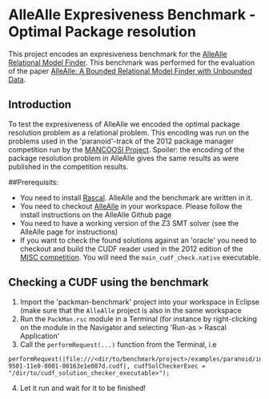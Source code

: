 # AlleAlle Expresiveness Benchmark - Optimal Package resolution

This project encodes an expresiveness benchmark for the [AlleAlle Relational Model Finder](https://github.com/cwi-swat/allealle).
This benchmark was performed for the evaluation of the paper [AlleAlle: A Bounded Relational Model Finder with Unbounded Data](https://homepages.cwi.nl/~jurgenv/papers/onward-2019.pdf). 

## Introduction
To test the expresiveness of AlleAlle we encoded the optimal package resolution problem as a relational problem.
This encoding was run on the problems used in the 'paranoid'-track of the 2012 package manager competition run by the [MANCOOSI Project](https://www.mancoosi.org/). 
Spoiler: the encoding of the package resolution problem in AlleAlle gives the same results as were published in the competition results. 

##Prerequisits:
- You need to install [Rascal](https://rascal-mpl.org). AlleAlle and the benchmark are written in it.
- You need to checkout [AlleAlle](https://github.com/cwi-swat/allealle) in your workspace. Please follow the install instructions on the AlleAlle Github page
- You need to have a working version of the Z3 SMT solver (see the AlleAlle page for instructions)
- If you want to check the found solutions against an 'oracle' you need to checkout and build the CUDF reader used in the 2012 edition of the [MISC competition](https://github.com/zacchiro/cudf). You will need the `main_cudf_check.native` executable.

## Checking a CUDF using the benchmark 
1) Import the 'packman-benchmark' project into your workspace in Eclipse (make sure that the `AlleAlle` project is also in the same workspace
2) Run the `PackMan.rsc` module in a Terminal (for instance by right-clicking on the module in the Navigator and selecting 'Run-as > Rascal Application'
3) Call the `performRequest(...)` function from the Terminal, i.e
```
performRequest(|file:///<dir/to/benchmark/project>/examples/paranoid/install/80e3fda2-9501-11e0-8001-00163e1e087d.cudf|, cudfSolCheckerExec = "/dir/to/cudf_solution_checker_executable>");
```
4) Let it run and wait for it to be finished!
 
